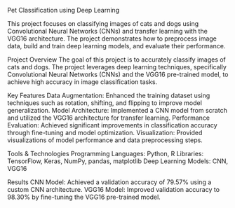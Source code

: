Pet Classification using Deep Learning

This project focuses on classifying images of cats and dogs using Convolutional Neural Networks (CNNs) and transfer learning with the VGG16 architecture. The project demonstrates how to preprocess image data, build and train deep learning models, and evaluate their performance.

Project Overview
The goal of this project is to accurately classify images of cats and dogs. The project leverages deep learning techniques, specifically Convolutional Neural Networks (CNNs) and the VGG16 pre-trained model, to achieve high accuracy in image classification tasks.

Key Features
Data Augmentation: Enhanced the training dataset using techniques such as rotation, shifting, and flipping to improve model generalization.
Model Architecture: Implemented a CNN model from scratch and utilized the VGG16 architecture for transfer learning.
Performance Evaluation: Achieved significant improvements in classification accuracy through fine-tuning and model optimization.
Visualization: Provided visualizations of model performance and data preprocessing steps.

Tools & Technologies
Programming Languages: Python, R
Libraries: TensorFlow, Keras, NumPy, pandas, matplotlib
Deep Learning Models: CNN, VGG16

Results
CNN Model: Achieved a validation accuracy of 79.57% using a custom CNN architecture.
VGG16 Model: Improved validation accuracy to 98.30% by fine-tuning the VGG16 pre-trained model.
